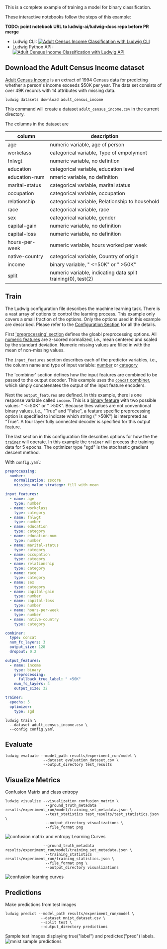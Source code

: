 This is a complete example of training a model for binary classification.

These interactive notebooks follow the steps of this example:

**TODO: point notebook URL to ludwig-ai/ludwig-docs repo before PR merge**

- Ludwig CLI: [![Adult Census Income Classification with Ludwig CLI](https://colab.research.google.com/assets/colab-badge.svg)](https://colab.research.google.com/github/jimthompson5802/ludwig-docs/blob/expanded-tabular-data-example/docs/examples/adult_census_income_colab_notebooks/Adult_Census_Income_Classification_with_Ludwig_CLI.ipynb)
- Ludwig Python API: [![Adult Census Income Classification with Ludwig API](https://colab.research.google.com/assets/colab-badge.svg)](https://colab.research.google.com/github/jimthompson5802/ludwig-docs/blob/expanded-tabular-data-example/docs/examples/adult_census_income_colab_notebooks/Adult_Income_Census_Classification_with_Ludwig_API.ipynb)

## Download the Adult Census Income dataset

[Adult Census Income](https://archive.ics.uci.edu/ml/datasets/adult) is an extract of 1994 Census data for predicting whether a person's income exceeds $50K per year.  The data set consists of over 49K records with 14 attributes with missing data.

```shell
ludwig datasets download adult_census_income
```

This command will create a dataset `adult_census_income.csv` in the current directory.

The columns in the dataset are

| column         | description                                                  |
|----------------|--------------------------------------------------------------|
| age            | numeric variable, age of person                              | 
| workclass      | categorical variable, Type of empolyment                     | 
| fnlwgt         | numeric variable, no defintion                               |                                                                                            
| education      | categorical variable, education level                        |                                 
| education-num  | nmeric variable, no definition                               |                  
| marital-status | categorical variable, marital status                         |
| occupation     | categorical variable, occupation                             |
| relationship   | categorical variable, Relationship to household              | 
| race           | categorical variable, race                                   | 
| sex            | categorical variable, gender                                 | 
| capital-gain   | numeric variable, no definition                              | 
| capital-loss   | numeric variable, no definition                              |
| hours-per-week | numeric variable, hours worked per week                      |
| native-country | categorical variable, Country of origin                      |
| income         | binary variable, " <=50K" or " >50K"                         |
| split          | numeric variable, indicating data split training(0), test(2) | 


## Train

The Ludwig configuration file describes the machine learning task.  There is a vast array of options to control the learning process.  This example only covers a small fraction of the options.  Only the options used in this example are described.  Please refer to the [Configuration Section](../../configuration) for all the details.

First ['preprocessing' section](../../configuration/preprocessing) defines the gloabl preprocessing options.  All [numeric features](../../configuration/features/number_features) are z-scored normalized, i.e., mean centered and scaled by the standard deviation.  Numeric missing values are filled in with the mean of non-missing values.

The `input_features` section describes each of the predictor variables, i.e., the column name and type of input variable: [number](../../configuration/features/number_features) or [category](../../configuration/features/category_features/)

The 'combiner' section defines how the input features are combined to be passed to the output decoder.  This example uses the [`concat` combiner](configuration/combiner/#concat-combiner), which simply concatenates the output of the input feature encoders.

Next the `output_features` are defined.  In this example, there is one response variable called `income`.  This is a [binary feature](../../configuration/features/binary_features/) with two possible values: " <=50K" or " >50K".  Because thes values are not conventional binary values, i.e., "True" and "False", a feature specific preprocessing option is specified to indicate which string (" >50K") is interpreted as "True".  A four layer fully connected decoder is specified for this output feature.

The last section in this configuration file describes options for how the the [`trainer`](../../configuration/trainer/) will operate.  In this example the `trainer` will process the training data for 5 epochs.  The optimizer type "sgd" is the stochastic gradient descent method.

With `config.yaml`:

```yaml
preprocessing:
  number:
    normalization: zscore
    missing_value_strategy: fill_with_mean

input_features:
  - name: age
    type: number
  - name: workclass
    type: category
  - name: fnlwgt
    type: number
  - name: education
    type: category
  - name: education-num
    type: number
  - name: marital-status
    type: category
  - name: occupation
    type: category
  - name: relationship
    type: category
  - name: race
    type: category
  - name: sex
    type: category
  - name: capital-gain
    type: number
  - name: capital-loss
    type: number
  - name: hours-per-week
    type: number
  - name: native-country
    type: category

combiner:
  type: concat
  num_fc_layers: 3
  output_size: 128
  dropout: 0.2

output_features:
  - name: income
    type: binary
    preprocessing:
      fallback_true_label: " >50K"
    num_fc_layers: 4
    output_size: 32

trainer:
  epochs: 5
  optimizer:
    type: sgd
```

```shell
ludwig train \
  --dataset adult_census_income.csv \
  --config config.yaml
```

## Evaluate

```shell
ludwig evaluate --model_path results/experiment_run/model \
                 --dataset evaluation_dataset.csv \
                 --output_directory test_results
```

## Visualize Metrics

Confusion Matrix and class entropy

```shell
ludwig visualize --visualization confusion_matrix \
                  --ground_truth_metadata results/experiment_run/model/training_set_metadata.json \
                  --test_statistics test_results/test_statistics.json \
                  --output_directory visualizations \
                  --file_format png
```

![confusion matrix and entropy]()
Learning Curves

```shell
                 --ground_truth_metadata results/experiment_run/model/training_set_metadata.json \
                  --training_statistics results/experiment_run/training_statistics.json \
                  --file_format png \
                  --output_directory visualizations
```

![confusion learning curves]()

## Predictions

Make predictions from test images

```shell
ludwig predict --model_path results/experiment_run/model \
                --dataset mnist_dataset.csv \
                --split test \
                --output_directory predictions
```

Sample test images displaying true("label") and predicted("pred") labels.
![mnist sample predictions]()